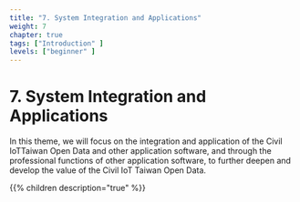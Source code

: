 ```yaml
---
title: "7. System Integration and Applications"
weight: 7
chapter: true
tags: ["Introduction" ]
levels: ["beginner" ]
---
```


# 7. System Integration and Applications

In this theme, we will focus on the integration and application of the Civil IoTTaiwan Open Data and other application software, and through the professional functions of other application software, to further deepen and develop the value of the Civil IoT Taiwan Open Data.

{{% children description="true" %}}


